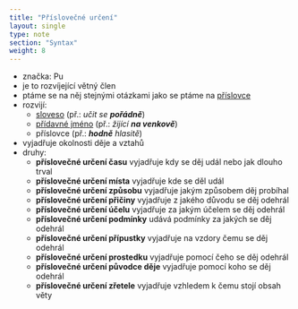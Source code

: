```yaml
---
title: "Příslovečné určení"
layout: single
type: note
section: "Syntax"
weight: 8
---
```

- značka: Pu
- je to rozvíjející větný člen
- ptáme se na něj stejnými otázkami jako se ptáme na [příslovce](/notes/school/czech/czech-grammar/morphology/adverbs)
- rozvijí:
    - [sloveso](/notes/school/czech/czech-grammar/morphology/verbs) (př.: _učit se **pořádně**_)
    - [přídavné jméno](/notes/school/czech/czech-grammar/morphology/adjectives) (př.: _žijící **na venkově**_)
    - příslovce (př.: _**hodně** hlasitě_)
- vyjadřuje okolnosti děje a vztahů
- druhy:
    - **příslovečné určení času** vyjadřuje kdy se děj udál nebo jak dlouho trval
    - **příslovečné určení místa** vyjadřuje kde se děl udál
    - **příslovečné určení způsobu** vyjadřuje jakým způsobem děj probíhal
    - **příslovečné určení přičiny** vyjadřuje z jakého důvodu se děj odehrál
    - **příslovečné určení účelu** vyjadřuje za jakým účelem se děj odehrál
    - **příslovečné určení podmínky** udává podmínky za jakých se děj odehrál
    - **příslovečné určení přípustky** vyjadřuje na vzdory čemu se děj odehrál
    - **příslovečné určení prostedku** vyjadřuje pomocí čeho se děj odehrál
    - **příslovečné určení původce děje** vyjadřuje pomocí koho se děj odehrál
    - **příslovečné určení zřetele** vyjadřuje vzhledem k čemu stojí obsah věty